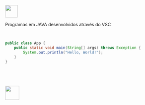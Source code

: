 <img align="center" heigt="30" width="40" src="https://cdn.jsdelivr.net/gh/devicons/devicon@latest/icons/java/java-original.svg"/>

Programas em JAVA desenvolvidos através do VSC

&nbsp;

```java
public class App {
    public static void main(String[] args) throws Exception {
        System.out.println("Hello, World!");
    }
}
```
&nbsp;

#
[<img width="45" src="https://github.com/gihcout/arduino/assets/112673878/a25404ac-e2a0-4e53-9f31-3a55b0bdfebc" />](https://github.com/gihcout)
